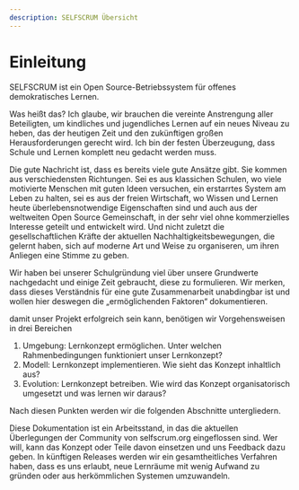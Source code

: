 ```yaml
---
description: SELFSCRUM Übersicht
---
```


# Einleitung

SELFSCRUM ist ein Open Source-Betriebssystem für offenes demokratisches Lernen.

Was heißt das? Ich glaube, wir brauchen die vereinte Anstrengung aller Beteiligten, um kindliches und jugendliches Lernen auf ein neues Niveau zu heben, das der heutigen Zeit und den zukünftigen großen Herausforderungen gerecht wird. Ich bin der festen Überzeugung, dass Schule und Lernen komplett neu gedacht werden muss.

Die gute Nachricht ist, dass es bereits viele gute Ansätze gibt. Sie kommen aus verschiedensten Richtungen. Sei es aus klassichen Schulen, wo viele motivierte Menschen mit guten Ideen versuchen, ein erstarrtes System am Leben zu halten, sei es aus der freien Wirtschaft, wo Wissen und Lernen heute überlebensnotwendige Eigenschaften sind und auch aus der weltweiten Open Source Gemeinschaft, in der sehr viel ohne kommerzielles Interesse geteilt und entwickelt wird. Und nicht zuletzt die gesellschaftlichen Kräfte der aktuellen Nachhaltigkeitsbewegungen, die gelernt haben, sich auf moderne Art und Weise zu organiseren, um ihren Anliegen eine Stimme zu geben.

Wir haben bei unserer Schulgründung viel über unsere Grundwerte nachgedacht und einige Zeit gebraucht, diese zu formulieren. Wir merken, dass dieses Verständnis für eine gute Zusammenarbeit unabdingbar ist und wollen hier deswegen die „ermöglichenden Faktoren“ dokumentieren.

damit unser Projekt erfolgreich sein kann, benötigen wir Vorgehensweisen in drei Bereichen

1. Umgebung: Lernkonzept ermöglichen. Unter welchen Rahmenbedingungen funktioniert unser Lernkonzept?
2. Modell: Lernkonzept implementieren. Wie sieht das Konzept inhaltlich aus?
3. Evolution: Lernkonzept betreiben. Wie wird das Konzept organisatorisch umgesetzt und was lernen wir daraus?

Nach diesen Punkten werden wir die folgenden Abschnitte untergliedern. 

Diese Dokumentation ist ein Arbeitsstand, in das die aktuellen Überlegungen der Community von selfscrum.org eingeflossen sind. Wer will, kann das Konzept oder Teile davon einsetzen und uns Feedback dazu geben. In künftigen Releases werden wir ein gesamtheitliches Verfahren haben, dass es uns erlaubt, neue Lernräume mit wenig Aufwand zu gründen oder aus herkömmlichen Systemen umzuwandeln.

